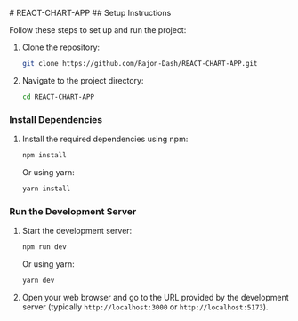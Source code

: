 
#   R E A C T - C H A R T - A P P 
 
 ## Setup Instructions

Follow these steps to set up and run the project:

1. Clone the repository:

    ```bash
    git clone https://github.com/Rajon-Dash/REACT-CHART-APP.git
    ```

2. Navigate to the project directory:

    ```bash
    cd REACT-CHART-APP
    ```

### Install Dependencies

1. Install the required dependencies using npm:

    ```bash
    npm install
    ```

    Or using yarn:

    ```bash
    yarn install
    ```

### Run the Development Server

1. Start the development server:

    ```bash
    npm run dev
    ```

    Or using yarn:

    ```bash
    yarn dev
    ```

2. Open your web browser and go to the URL provided by the development server (typically `http://localhost:3000` or `http://localhost:5173`).
